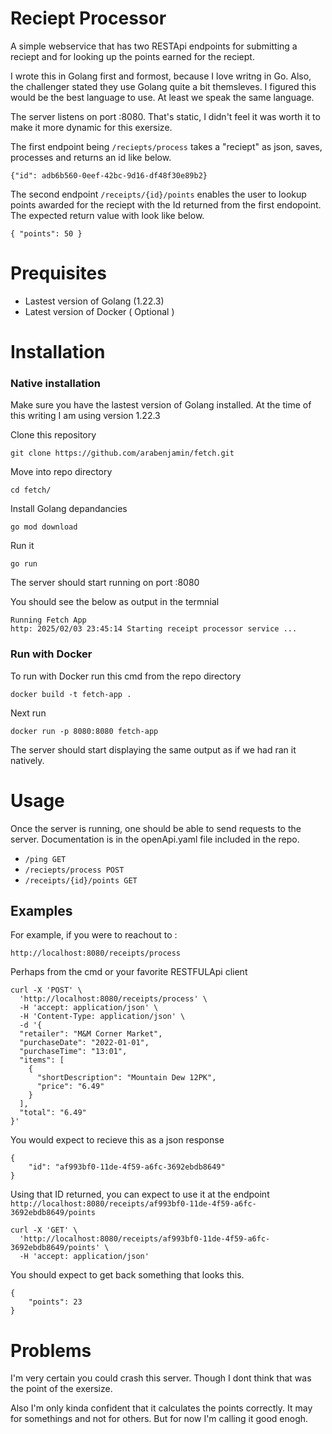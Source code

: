 # Reciept Processor

A simple webservice that has two RESTApi endpoints for submitting a reciept and for looking up the points earned for the reciept.

I wrote this in Golang first and formost, because I love writng in Go. Also, the challenger stated they use Golang quite a bit themsleves. I figured this would be the best language to use. At least we speak the same language. 

The server listens on port :8080. That's static, I didn't feel it was worth it to make it more dynamic for this exersize.

The first endpoint being `/reciepts/process` takes a "reciept" as json, saves, processes and returns an id like below. 

`{"id": adb6b560-0eef-42bc-9d16-df48f30e89b2}`


The second endpoint `/receipts/{id}/points` enables the user to lookup points awarded for the reciept with the Id returned from the first endopoint. The expected return value with look like below.

`{ "points": 50 }`


# Prequisites
* Lastest version of Golang (1.22.3)
* Latest version of Docker ( Optional )

# Installation

### Native installation
Make sure you have the lastest version of Golang installed. At the time of this writing I am using version 1.22.3

Clone this repository 

`git clone https://github.com/arabenjamin/fetch.git`

Move into repo directory

`cd fetch/`

Install Golang depandancies

`go mod download`

Run it 

`go run` 


The server should start running on port :8080

You should see the below as output in the termnial

```
Running Fetch App
http: 2025/02/03 23:45:14 Starting receipt processor service ...
```


### Run with Docker
To run with Docker run this cmd from the repo directory

`docker build -t fetch-app .`

Next run

`docker run -p 8080:8080 fetch-app` 

The server should start displaying the same output as if we had ran it natively.


# Usage 
Once the server is running, one should be able to send requests to the server. Documentation is in the openApi.yaml file included in the repo.

* `/ping GET`
* `/reciepts/process POST`
* `/receipts/{id}/points GET`


## Examples
For example, if you were to reachout to :

`http://localhost:8080/receipts/process`

Perhaps from the cmd or your favorite RESTFULApi client
```
curl -X 'POST' \
  'http://localhost:8080/receipts/process' \
  -H 'accept: application/json' \
  -H 'Content-Type: application/json' \
  -d '{
  "retailer": "M&M Corner Market",
  "purchaseDate": "2022-01-01",
  "purchaseTime": "13:01",
  "items": [
    {
      "shortDescription": "Mountain Dew 12PK",
      "price": "6.49"
    }
  ],
  "total": "6.49"
}'
```
You would expect to recieve this as a json response
```
{
	"id": "af993bf0-11de-4f59-a6fc-3692ebdb8649"
}
```
Using that ID returned, you can expect to use it at the endpoint
`http://localhost:8080/receipts/af993bf0-11de-4f59-a6fc-3692ebdb8649/points`

```
curl -X 'GET' \
  'http://localhost:8080/receipts/af993bf0-11de-4f59-a6fc-3692ebdb8649/points' \
  -H 'accept: application/json'
```
You should expect to get back something that looks this.
```
{
	"points": 23
}
```

# Problems
I'm very certain you could crash this server. Though I dont think that was the point of the exersize. 

Also I'm only kinda confident that it calculates the points correctly. It may for somethings and not for others. But for now I'm calling it good enogh.

